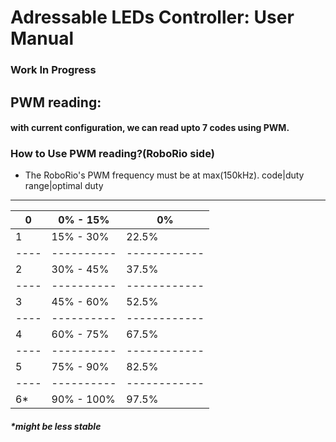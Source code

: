 # Adressable LEDs Controller: User Manual
### Work In Progress

## PWM reading:
#### with current configuration, we can read upto 7 codes using PWM.
### How to Use PWM reading?(RoboRio side)
* The RoboRio's PWM frequency must be at max(150kHz).
code|duty range|optimal duty
----------------------------
0   |0% - 15%  |0%
----|----------|------------
1   |15% - 30% |22.5%
----|----------|------------
2   |30% - 45% |37.5%
----|----------|------------
3   |45% - 60% |52.5%
----|----------|------------
4   |60% - 75% |67.5%
----|----------|------------
5   |75% - 90% |82.5%
----|----------|------------
6*  |90% - 100%|97.5%
##### *might be less stable
